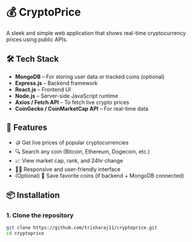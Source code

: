 # 💰 CryptoPrice

A sleek and simple web application that shows real-time cryptocurrency prices using public APIs. 

## 🛠 Tech Stack

- **MongoDB** – For storing user data or tracked coins (optional)
- **Express.js** – Backend framework
- **React.js** – Frontend UI
- **Node.js** – Server-side JavaScript runtime
- **Axios / Fetch API** – To fetch live crypto prices
- **CoinGecko / CoinMarketCap API** – For real-time data

## 🚀 Features

- 🪙 Get live prices of popular cryptocurrencies
- 🔍 Search any coin (Bitcoin, Ethereum, Dogecoin, etc.)
- 📈 View market cap, rank, and 24hr change
- 🧑‍💻 Responsive and user-friendly interface
- (Optional) 📌 Save favorite coins (if backend + MongoDB connected)

## 📦 Installation

### 1. Clone the repository
```bash
git clone https://github.com/trisharaj11/cryptoprice.git
cd cryptoprice
